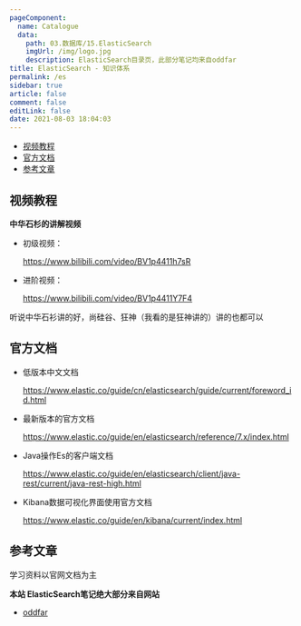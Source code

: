 ```yaml
---
pageComponent: 
  name: Catalogue
  data: 
    path: 03.数据库/15.ElasticSearch
    imgUrl: /img/logo.jpg
    description: ElasticSearch目录页，此部分笔记均来自oddfar
title: ElasticSearch - 知识体系
permalink: /es
sidebar: true
article: false
comment: false
editLink: false
date: 2021-08-03 18:04:03
---
```






<!-- START doctoc generated TOC please keep comment here to allow auto update -->
<!-- DON'T EDIT THIS SECTION, INSTEAD RE-RUN doctoc TO UPDATE -->


- [视频教程](#%E8%A7%86%E9%A2%91%E6%95%99%E7%A8%8B)
- [官方文档](#%E5%AE%98%E6%96%B9%E6%96%87%E6%A1%A3)
- [参考文章](#%E5%8F%82%E8%80%83%E6%96%87%E7%AB%A0)

<!-- END doctoc generated TOC please keep comment here to allow auto update -->



## 视频教程

**中华石杉的讲解视频**

- 初级视频：

  https://www.bilibili.com/video/BV1p4411h7sR

- 进阶视频：

  https://www.bilibili.com/video/BV1p4411Y7F4



听说中华石衫讲的好，尚硅谷、狂神（我看的是狂神讲的）讲的也都可以



## 官方文档



- 低版本中文文档

  https://www.elastic.co/guide/cn/elasticsearch/guide/current/foreword_id.html

- 最新版本的官方文档

  https://www.elastic.co/guide/en/elasticsearch/reference/7.x/index.html

- Java操作Es的客户端文档

  https://www.elastic.co/guide/en/elasticsearch/client/java-rest/current/java-rest-high.html

- Kibana数据可视化界面使用官方文档

  https://www.elastic.co/guide/en/kibana/current/index.html

## 参考文章

学习资料以官网文档为主

**本站 ElasticSearch笔记绝大部分来自网站**

- [oddfar](https://note.oddfar.com/)

